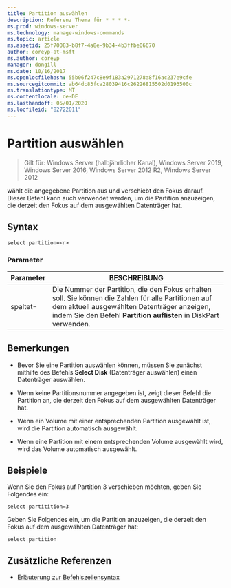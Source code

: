 ```yaml
---
title: Partition auswählen
description: Referenz Thema für * * * *-
ms.prod: windows-server
ms.technology: manage-windows-commands
ms.topic: article
ms.assetid: 25f70083-b8f7-4a8e-9b34-4b3ffbe06670
author: coreyp-at-msft
ms.author: coreyp
manager: dongill
ms.date: 10/16/2017
ms.openlocfilehash: 55b06f247c8e9f183a2971278a8f16ac237e9cfe
ms.sourcegitcommit: ab64dc83fca28039416c26226815502d0193500c
ms.translationtype: MT
ms.contentlocale: de-DE
ms.lasthandoff: 05/01/2020
ms.locfileid: "82722011"
---
```

# <a name="select-partition"></a>Partition auswählen

> Gilt für: Windows Server (halbjährlicher Kanal), Windows Server 2019, Windows Server 2016, Windows Server 2012 R2, Windows Server 2012

wählt die angegebene Partition aus und verschiebt den Fokus darauf. Dieser Befehl kann auch verwendet werden, um die Partition anzuzeigen, die derzeit den Fokus auf dem ausgewählten Datenträger hat.  
  
  
  
## <a name="syntax"></a>Syntax  
  
```  
select partition=<n>  
```  
  
### <a name="parameters"></a>Parameter  
  
|   Parameter    |                                                                                    BESCHREIBUNG                                                                                    |
|----------------|-----------------------------------------------------------------------------------------------------------------------------------------------------------------------------------|
| spaltet\=<n> | Die Nummer der Partition, die den Fokus erhalten soll. Sie können die Zahlen für alle Partitionen auf dem aktuell ausgewählten Datenträger anzeigen, indem Sie den Befehl **Partition auflisten** in DiskPart verwenden. |
  
## <a name="remarks"></a>Bemerkungen  
  
-   Bevor Sie eine Partition auswählen können, müssen Sie zunächst mithilfe des Befehls **Select Disk** (Datenträger auswählen) einen Datenträger auswählen.  
  
-   Wenn keine Partitionsnummer angegeben ist, zeigt dieser Befehl die Partition an, die derzeit den Fokus auf dem ausgewählten Datenträger hat.  
  
-   Wenn ein Volume mit einer entsprechenden Partition ausgewählt ist, wird die Partition automatisch ausgewählt.  
  
-   Wenn eine Partition mit einem entsprechenden Volume ausgewählt wird, wird das Volume automatisch ausgewählt.  
  
## <a name="examples"></a>Beispiele  
Wenn Sie den Fokus auf Partition 3 verschieben möchten, geben Sie Folgendes ein:  
  
```  
select partitition=3  
```  
  
Geben Sie Folgendes ein, um die Partition anzuzeigen, die derzeit den Fokus auf dem ausgewählten Datenträger hat:  
  
```  
select partition  
```  
  
## <a name="additional-references"></a>Zusätzliche Referenzen  
- [Erläuterung zur Befehlszeilensyntax](command-line-syntax-key.md)  
  

  

